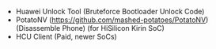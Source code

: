 - Huawei Unlock Tool (Bruteforce Bootloader Unlock Code)
- PotatoNV (https://github.com/mashed-potatoes/PotatoNV) (Disassemble Phone) (for HiSilicon Kirin SoC)
- HCU Client (Paid, newer SoCs)